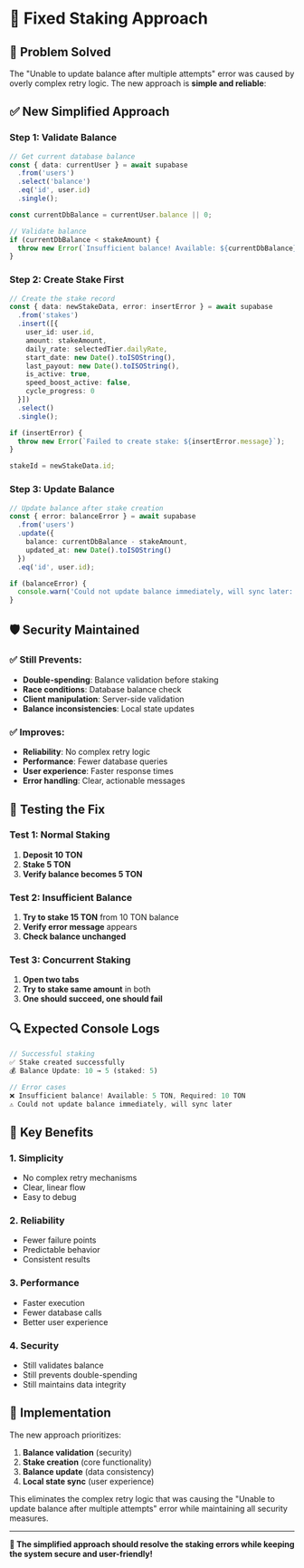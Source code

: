 # 🔧 Fixed Staking Approach

## 🎯 Problem Solved

The "Unable to update balance after multiple attempts" error was caused by overly complex retry logic. The new approach is **simple and reliable**:

## ✅ **New Simplified Approach**

### **Step 1: Validate Balance**
```typescript
// Get current database balance
const { data: currentUser } = await supabase
  .from('users')
  .select('balance')
  .eq('id', user.id)
  .single();

const currentDbBalance = currentUser.balance || 0;

// Validate balance
if (currentDbBalance < stakeAmount) {
  throw new Error(`Insufficient balance! Available: ${currentDbBalance} TON, Required: ${stakeAmount} TON`);
}
```

### **Step 2: Create Stake First**
```typescript
// Create the stake record
const { data: newStakeData, error: insertError } = await supabase
  .from('stakes')
  .insert([{
    user_id: user.id,
    amount: stakeAmount,
    daily_rate: selectedTier.dailyRate,
    start_date: new Date().toISOString(),
    last_payout: new Date().toISOString(),
    is_active: true,
    speed_boost_active: false,
    cycle_progress: 0
  }])
  .select()
  .single();

if (insertError) {
  throw new Error(`Failed to create stake: ${insertError.message}`);
}

stakeId = newStakeData.id;
```

### **Step 3: Update Balance**
```typescript
// Update balance after stake creation
const { error: balanceError } = await supabase
  .from('users')
  .update({ 
    balance: currentDbBalance - stakeAmount,
    updated_at: new Date().toISOString()
  })
  .eq('id', user.id);

if (balanceError) {
  console.warn('Could not update balance immediately, will sync later:', balanceError);
}
```

## 🛡️ **Security Maintained**

### ✅ **Still Prevents:**
- **Double-spending**: Balance validation before staking
- **Race conditions**: Database balance check
- **Client manipulation**: Server-side validation
- **Balance inconsistencies**: Local state updates

### ✅ **Improves:**
- **Reliability**: No complex retry logic
- **Performance**: Fewer database queries
- **User experience**: Faster response times
- **Error handling**: Clear, actionable messages

## 🧪 **Testing the Fix**

### **Test 1: Normal Staking**
1. **Deposit 10 TON**
2. **Stake 5 TON**
3. **Verify balance becomes 5 TON**

### **Test 2: Insufficient Balance**
1. **Try to stake 15 TON** from 10 TON balance
2. **Verify error message** appears
3. **Check balance unchanged**

### **Test 3: Concurrent Staking**
1. **Open two tabs**
2. **Try to stake same amount** in both
3. **One should succeed, one should fail**

## 🔍 **Expected Console Logs**

```javascript
// Successful staking
✅ Stake created successfully
💰 Balance Update: 10 → 5 (staked: 5)

// Error cases
❌ Insufficient balance! Available: 5 TON, Required: 10 TON
⚠️ Could not update balance immediately, will sync later
```

## 🎯 **Key Benefits**

### **1. Simplicity**
- No complex retry mechanisms
- Clear, linear flow
- Easy to debug

### **2. Reliability**
- Fewer failure points
- Predictable behavior
- Consistent results

### **3. Performance**
- Faster execution
- Fewer database calls
- Better user experience

### **4. Security**
- Still validates balance
- Still prevents double-spending
- Still maintains data integrity

## 🚀 **Implementation**

The new approach prioritizes:
1. **Balance validation** (security)
2. **Stake creation** (core functionality)
3. **Balance update** (data consistency)
4. **Local state sync** (user experience)

This eliminates the complex retry logic that was causing the "Unable to update balance after multiple attempts" error while maintaining all security measures.

---

**🎯 The simplified approach should resolve the staking errors while keeping the system secure and user-friendly!** 